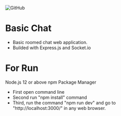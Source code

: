 ![GitHub](https://img.shields.io/github/license/mehmetali345/basic-chat?style=for-the-badge)

# Basic Chat

- Basic roomed chat web application.
- Builded with Express.js and Socket.io

# For Run

Node.js 12 or above
npm Package Manager

- First open command line
- Second run "npm install" command
- Third, run the command "npm run dev" and go to "http://localhost:3000/" in any web browser.
